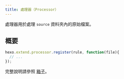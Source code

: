 ```yaml
---
title: 處理器（Processor）
---
```

處理器用於處理 `source` 資料夾內的原始檔案。

## 概要

``` js
hexo.extend.processor.register(rule, function(file){
  // ...
});
```

完整說明請參照 [箱子](box.html)。